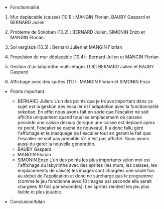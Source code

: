 - Fonctionnalité:
1. Mur deplacable (caisse) (10.1) : MANGIN Florian, BAUBY Gaspard et BERNARD Julien

2. Probleme de Sokoban (10.2) : BERNARD Julien, SIMONIN Enzo et MANGIN Florian

3. Sol verglacé (10.3) : Bernard Julien et MANGIN Florian

4. Propulsion de mur déplaçable (10.4) : Bernard Julien et MANGIN Florian

5. Gestion d'un labyrinthe multi-étages (1.8): BERNARD Julien et BAUBY Gaspard

6. Affichage avec des sprites (11.1) : MANGIN Florian et SIMONIN Enzo

- Points important 

    - BERNARD Julien:
L'un des points que je trouve important dans ce sujet est la gestion des escalier et l'adaptation avec la 
fonctionnalité sokoban. En effet nous avons fait en sorte que l'escalier ne soit affiché uniquement quand
tous les emplacement de caisses possède une caisse dessus (lorsque une caisse est deplacé apres ce point,
l'escalier se cache de nouveau). Il a donc fallu géré l'affichage et le masquage de l'escalier tout en 
gerant le fait que l'escalier ne soit pas prenable s'il n'est pas affiché. Nous avons aussi du gerer la
nouvelle generation.
    - BAUBY Gaspard
    - MANGIN Florian
    - SIMONIN Enzo
L'un des points les plus importants selon moi est l'affichage du labyrinthe avec des sprites (les murs, les caisses, les emplacements 
de caisse) les images sont chargées une seule fois au debut de l'application et donc ne surcharge pas le programme (comme le jeu fonctionne
avec 10 images par seconde elle serait chargées 10 fois par secondes). Les sprites rendent les jeu plus lisible et plus jouable.




- Conclusion/bilan